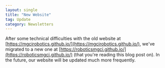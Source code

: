 ```yaml
---
layout: single
title: "New Website"
tag: Update
category: Newsletters
---
```

After some technical difficulties with the old website at [https://mgcirobotics.github.io/](https://mgcirobotics.github.io/), we've migrated to a new one at [https://roboticsmgci.github.io/](https://roboticsmgci.github.io/) (that you're reading this blog post on). In the future, our website will be updated much more frequently.